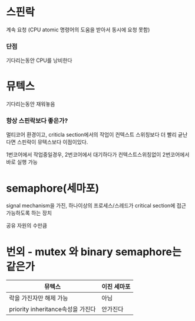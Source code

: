 # 스핀락
계속 요청 (CPU atomic 명령어의 도움을 받아서 동시에 요청 못함)

### 단점
기다리는동안 CPU를 낭비한다

# 뮤텍스
기다리는동안 재워놓음

### 항상 스핀락보다 좋은가?
멀티코어 환경이고, criticla section에서의 작업이 컨텍스트 스위칭보다 더 빨리 긑난다면 스핀락이 뮤텍스보다 이점이있다.

1번코어에서 작업중일경우, 2번코어에서 대기하다가 컨텍스트스위칭없이 2번코어에서 바로 실행 가능


# semaphore(세마포)
signal mechanism을 가진, 하나이상의 프로세스/스레드가
critical section에 접근 가능하도록 하는 장치

공유 자원의 수만큼 

# 번외 - mutex 와 binary semaphore는 같은가
|뮤텍스|이진 세마포|
|---|---|
|락을 가진자만 해제 가능| 아님|
|priority inheritance속성을 가진다| 안가진다|